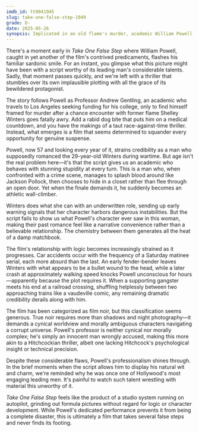```yaml
---
imdb_id: tt0041945
slug: take-one-false-step-1949
grade: D-
date: 2025-05-26
synopsis: Implicated in an old flame's murder, academic William Powell races to clear his name after he's infected with rabies.
---
```


There's a moment early in _Take One False Step_ where William Powell, caught in yet another of the film's contrived predicaments, flashes his familiar sardonic smile. For an instant, you glimpse what this picture might have been with a script worthy of its leading man's considerable talents. Sadly, that moment passes quickly, and we're left with a thriller that stumbles over its own implausible plotting with all the grace of its bewildered protagonist.

The story follows Powell as Professor Andrew Gentling, an academic who travels to Los Angeles seeking funding for his college, only to find himself framed for murder after a chance encounter with former flame Shelley Winters goes fatally awry. Add a rabid dog bite that puts him on a medical countdown, and you have the makings of a taut race-against-time thriller. Instead, what emerges is a film that seems determined to squander every opportunity for genuine suspense.

Powell, now 57 and looking every year of it, strains credibility as a man who supposedly romanced the 29-year-old Winters during wartime. But age isn't the real problem here—it's that the script gives us an academic who behaves with stunning stupidity at every turn. This is a man who, when confronted with a crime scene, manages to splash blood around like Jackson Pollock, then chooses to hide in a closet rather than flee through an open door. Yet when the finale demands it, he suddenly becomes an athletic wall-climber. 

Winters does what she can with an underwritten role, sending up early warning signals that her character harbors dangerous instabilities. But the script fails to show us what Powell's character ever saw in this woman, making their past romance feel like a narrative convenience rather than a believable relationship. The chemistry between them generates all the heat of a damp matchbook.

The film's relationship with logic becomes increasingly strained as it progresses. Car accidents occur with the frequency of a Saturday matinee serial, each more absurd than the last. An early fender-bender leaves Winters with what appears to be a bullet wound to the head, while a later crash at approximately walking speed knocks Powell unconscious for hours—apparently because the plot requires it. When a supporting gangster meets his end at a railroad crossing, shuffling helplessly between two approaching trains like a vaudeville comic, any remaining dramatic credibility derails along with him.

The film has been categorized as film noir, but this classification seems generous. True noir requires more than shadows and night photography—it demands a cynical worldview and morally ambiguous characters navigating a corrupt universe. Powell's professor is neither cynical nor morally complex; he's simply an innocent man wrongly accused, making this more akin to a Hitchcockian thriller, albeit one lacking Hitchcock's psychological insight or technical precision.

Despite these considerable flaws, Powell's professionalism shines through. In the brief moments when the script allows him to display his natural wit and charm, we're reminded why he was once one of Hollywood's most engaging leading men. It's painful to watch such talent wrestling with material this unworthy of it.

_Take One False Step_ feels like the product of a studio system running on autopilot, grinding out formula pictures without regard for logic or character development. While Powell's dedicated performance prevents it from being a complete disaster, this is ultimately a film that takes several false steps and never finds its footing.